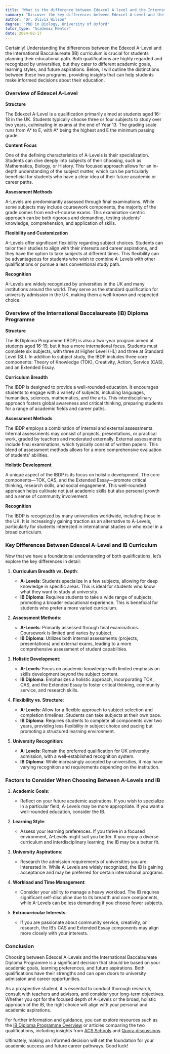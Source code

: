 ```yaml
---
title: "What is the difference between Edexcel A level and the International Baccalaureate (IB) curriculum?"
summary: "Discover the key differences between Edexcel A-Level and the International Baccalaureate IB curriculum to make informed educational choices."
author: "Dr. Olivia Wilson"
degree: "PhD in Biology, University of Oxford"
tutor_type: "Academic Mentor"
date: 2024-02-17
---
```


Certainly! Understanding the differences between the Edexcel A-Level and the International Baccalaureate (IB) curriculum is crucial for students planning their educational path. Both qualifications are highly regarded and recognized by universities, but they cater to different academic goals, learning styles, and future aspirations. Below, I will outline the distinctions between these two programs, providing insights that can help students make informed decisions about their education.

### Overview of Edexcel A-Level

**Structure**

The Edexcel A-Level is a qualification primarily aimed at students aged 16-18 in the UK. Students typically choose three or four subjects to study over two years, culminating in exams at the end of Year 13. The grading scale runs from A* to E, with A* being the highest and E the minimum passing grade.

**Content Focus**

One of the defining characteristics of A-Levels is their specialization. Students can dive deeply into subjects of their choosing, such as Mathematics, Biology, or History. This focused approach allows for an in-depth understanding of the subject matter, which can be particularly beneficial for students who have a clear idea of their future academic or career paths.

**Assessment Methods**

A-Levels are predominantly assessed through final examinations. While some subjects may include coursework components, the majority of the grade comes from end-of-course exams. This examination-centric approach can be both rigorous and demanding, testing students' knowledge, comprehension, and application of skills.

**Flexibility and Customization**

A-Levels offer significant flexibility regarding subject choices. Students can tailor their studies to align with their interests and career aspirations, and they have the option to take subjects at different times. This flexibility can be advantageous for students who wish to combine A-Levels with other qualifications or pursue a less conventional study path.

**Recognition**

A-Levels are widely recognized by universities in the UK and many institutions around the world. They serve as the standard qualification for university admission in the UK, making them a well-known and respected choice.

### Overview of the International Baccalaureate (IB) Diploma Programme

**Structure**

The IB Diploma Programme (IBDP) is also a two-year program aimed at students aged 16-19, but it has a more international focus. Students must complete six subjects, with three at Higher Level (HL) and three at Standard Level (SL). In addition to subject study, the IBDP includes three core components: Theory of Knowledge (TOK), Creativity, Action, Service (CAS), and an Extended Essay.

**Curriculum Breadth**

The IBDP is designed to provide a well-rounded education. It encourages students to engage with a variety of subjects, including languages, humanities, sciences, mathematics, and the arts. This interdisciplinary approach fosters global awareness and critical thinking, preparing students for a range of academic fields and career paths.

**Assessment Methods**

The IBDP employs a combination of internal and external assessments. Internal assessments may consist of projects, presentations, or practical work, graded by teachers and moderated externally. External assessments include final examinations, which typically consist of written papers. This blend of assessment methods allows for a more comprehensive evaluation of students' abilities.

**Holistic Development**

A unique aspect of the IBDP is its focus on holistic development. The core components—TOK, CAS, and the Extended Essay—promote critical thinking, research skills, and social engagement. This well-rounded approach helps cultivate not just academic skills but also personal growth and a sense of community involvement.

**Recognition**

The IBDP is recognized by many universities worldwide, including those in the UK. It is increasingly gaining traction as an alternative to A-Levels, particularly for students interested in international studies or who excel in a broad curriculum.

### Key Differences Between Edexcel A-Level and IB Curriculum

Now that we have a foundational understanding of both qualifications, let’s explore the key differences in detail:

1. **Curriculum Breadth vs. Depth**:
   - **A-Levels**: Students specialize in a few subjects, allowing for deep knowledge in specific areas. This is ideal for students who know what they want to study at university.
   - **IB Diploma**: Requires students to take a wide range of subjects, promoting a broader educational experience. This is beneficial for students who prefer a more varied curriculum.

2. **Assessment Methods**:
   - **A-Levels**: Primarily assessed through final examinations. Coursework is limited and varies by subject.
   - **IB Diploma**: Utilizes both internal assessments (projects, presentations) and external exams, leading to a more comprehensive assessment of student capabilities.

3. **Holistic Development**:
   - **A-Levels**: Focus on academic knowledge with limited emphasis on skills development beyond the subject content.
   - **IB Diploma**: Emphasizes a holistic approach, incorporating TOK, CAS, and the Extended Essay to foster critical thinking, community service, and research skills.

4. **Flexibility vs. Structure**:
   - **A-Levels**: Allow for a flexible approach to subject selection and completion timelines. Students can take subjects at their own pace.
   - **IB Diploma**: Requires students to complete all components over two years, providing less flexibility in subject choice and pacing but promoting a structured learning environment.

5. **University Recognition**:
   - **A-Levels**: Remain the preferred qualification for UK university admission, with a well-established recognition system.
   - **IB Diploma**: While increasingly accepted by universities, it may have varying recognition and requirements depending on the institution.

### Factors to Consider When Choosing Between A-Levels and IB

1. **Academic Goals**:
   - Reflect on your future academic aspirations. If you wish to specialize in a particular field, A-Levels may be more appropriate. If you want a well-rounded education, consider the IB.

2. **Learning Style**:
   - Assess your learning preferences. If you thrive in a focused environment, A-Levels might suit you better. If you enjoy a diverse curriculum and interdisciplinary learning, the IB may be a better fit.

3. **University Aspirations**:
   - Research the admission requirements of universities you are interested in. While A-Levels are widely recognized, the IB is gaining acceptance and may be preferred for certain international programs.

4. **Workload and Time Management**:
   - Consider your ability to manage a heavy workload. The IB requires significant self-discipline due to its breadth and core components, while A-Levels can be less demanding if you choose fewer subjects.

5. **Extracurricular Interests**:
   - If you are passionate about community service, creativity, or research, the IB’s CAS and Extended Essay components may align more closely with your interests.

### Conclusion

Choosing between Edexcel A-Levels and the International Baccalaureate Diploma Programme is a significant decision that should be based on your academic goals, learning preferences, and future aspirations. Both qualifications have their strengths and can open doors to university admission and career opportunities.

As a prospective student, it is essential to conduct thorough research, consult with teachers and advisors, and consider your long-term objectives. Whether you opt for the focused depth of A-Levels or the broad, holistic approach of the IB, the right choice will align with your personal and academic aspirations.

For further information and guidance, you can explore resources such as the [IB Diploma Programme Overview](https://www.ibo.org/programmes/diploma-programme/curriculum/) or articles comparing the two qualifications, including insights from [ACS Schools](https://www.acs-schools.com/blog/the-latest/news/ib-or-a-levels-which-will-get-you-further/) and [Quora discussions](https://www.quora.com/What-is-the-difference-between-Edexcel-A-level-and-the-International-Baccalaureate-IB-curriculum?top_ans=1477743680401002). 

Ultimately, making an informed decision will set the foundation for your academic success and future career pathways. Good luck!
    
